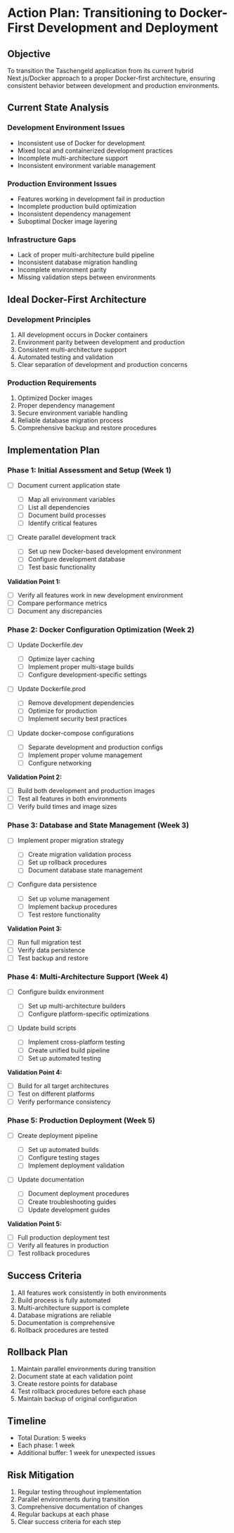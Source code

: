 # Action Plan: Transitioning to Docker-First Development and Deployment

## Objective

To transition the Taschengeld application from its current hybrid Next.js/Docker approach to a proper Docker-first architecture, ensuring consistent behavior between development and production environments.

## Current State Analysis

### Development Environment Issues

- Inconsistent use of Docker for development
- Mixed local and containerized development practices
- Incomplete multi-architecture support
- Inconsistent environment variable management

### Production Environment Issues

- Features working in development fail in production
- Incomplete production build optimization
- Inconsistent dependency management
- Suboptimal Docker image layering

### Infrastructure Gaps

- Lack of proper multi-architecture build pipeline
- Inconsistent database migration handling
- Incomplete environment parity
- Missing validation steps between environments

## Ideal Docker-First Architecture

### Development Principles

1. All development occurs in Docker containers
2. Environment parity between development and production
3. Consistent multi-architecture support
4. Automated testing and validation
5. Clear separation of development and production concerns

### Production Requirements

1. Optimized Docker images
2. Proper dependency management
3. Secure environment variable handling
4. Reliable database migration process
5. Comprehensive backup and restore procedures

## Implementation Plan

### Phase 1: Initial Assessment and Setup (Week 1)

- [ ] Document current application state

  - [ ] Map all environment variables
  - [ ] List all dependencies
  - [ ] Document build processes
  - [ ] Identify critical features

- [ ] Create parallel development track
  - [ ] Set up new Docker-based development environment
  - [ ] Configure development database
  - [ ] Test basic functionality

**Validation Point 1:**

- [ ] Verify all features work in new development environment
- [ ] Compare performance metrics
- [ ] Document any discrepancies

### Phase 2: Docker Configuration Optimization (Week 2)

- [ ] Update Dockerfile.dev

  - [ ] Optimize layer caching
  - [ ] Implement proper multi-stage builds
  - [ ] Configure development-specific settings

- [ ] Update Dockerfile.prod

  - [ ] Remove development dependencies
  - [ ] Optimize for production
  - [ ] Implement security best practices

- [ ] Update docker-compose configurations
  - [ ] Separate development and production configs
  - [ ] Implement proper volume management
  - [ ] Configure networking

**Validation Point 2:**

- [ ] Build both development and production images
- [ ] Test all features in both environments
- [ ] Verify build times and image sizes

### Phase 3: Database and State Management (Week 3)

- [ ] Implement proper migration strategy

  - [ ] Create migration validation process
  - [ ] Set up rollback procedures
  - [ ] Document database state management

- [ ] Configure data persistence
  - [ ] Set up volume management
  - [ ] Implement backup procedures
  - [ ] Test restore functionality

**Validation Point 3:**

- [ ] Run full migration test
- [ ] Verify data persistence
- [ ] Test backup and restore

### Phase 4: Multi-Architecture Support (Week 4)

- [ ] Configure buildx environment

  - [ ] Set up multi-architecture builders
  - [ ] Configure platform-specific optimizations

- [ ] Update build scripts
  - [ ] Implement cross-platform testing
  - [ ] Create unified build pipeline
  - [ ] Set up automated testing

**Validation Point 4:**

- [ ] Build for all target architectures
- [ ] Test on different platforms
- [ ] Verify performance consistency

### Phase 5: Production Deployment (Week 5)

- [ ] Create deployment pipeline

  - [ ] Set up automated builds
  - [ ] Configure testing stages
  - [ ] Implement deployment validation

- [ ] Update documentation
  - [ ] Document deployment procedures
  - [ ] Create troubleshooting guides
  - [ ] Update development guides

**Validation Point 5:**

- [ ] Full production deployment test
- [ ] Verify all features in production
- [ ] Test rollback procedures

## Success Criteria

1. All features work consistently in both environments
2. Build process is fully automated
3. Multi-architecture support is complete
4. Database migrations are reliable
5. Documentation is comprehensive
6. Rollback procedures are tested

## Rollback Plan

1. Maintain parallel environments during transition
2. Document state at each validation point
3. Create restore points for database
4. Test rollback procedures before each phase
5. Maintain backup of original configuration

## Timeline

- Total Duration: 5 weeks
- Each phase: 1 week
- Additional buffer: 1 week for unexpected issues

## Risk Mitigation

1. Regular testing throughout implementation
2. Parallel environments during transition
3. Comprehensive documentation of changes
4. Regular backups at each phase
5. Clear success criteria for each step
